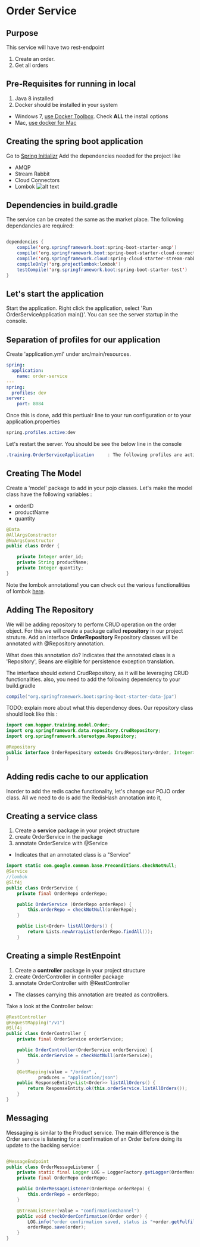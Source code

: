 # Order Service

## Purpose
This service will have two rest-endpoint
1.  Create an order.
2.  Get all orders

## Pre-Requisites for running in local
1. Java 8 installed
2. Docker should be installed in your system
  * Windows 7,  [use Docker Toolbox](https://www.docker.com/products/docker-toolbox). Check **ALL**  the install options
  * Mac,  [use docker for Mac](https://docs.docker.com/docker-for-mac/)


## Creating the spring boot application
Go to  [Spring Initializr](http://start.spring.io/)
Add the dependencies needed for the project like
* AMQP
* Stream Rabbit
* Cloud Connectors
* Lombok
![alt text](Spring_Initializr.png)

## Dependencies in build.gradle

The service can be created the same as the market place. The following dependancies are required:

```java

dependencies {
	compile('org.springframework.boot:spring-boot-starter-amqp')
	compile('org.springframework.boot:spring-boot-starter-cloud-connectors')
	compile('org.springframework.cloud:spring-cloud-starter-stream-rabbit')
	compileOnly('org.projectlombok:lombok')
	testCompile('org.springframework.boot:spring-boot-starter-test')
}

```
## Let's start the application
Start the application. Right click the application, select 'Run OrderServiceApplication main()'.
You can see the server startup in the console.

## Separation of profiles for our application
Create 'application.yml' under src/main/resources.
```yml
spring:
  application:
    name: order-service
---
spring:
  profiles: dev
server:
    port: 8084
```

Once this is done, add this pertiualr line to your run configuration or to your application.properties
```java
spring.profiles.active:dev
```
Let's restart the server. You should be see the below line in the console
```java
.training.OrderServiceApplication     : The following profiles are active: dev
```

## Creating The Model

Create a 'model' package to add in your pojo classes.
Let's make the model class have the following variables :
* orderID
* productName
* quantity

```java
@Data
@AllArgsConstructor
@NoArgsConstructor
public class Order {

    private Integer order_id;
    private String productName;
    private Integer quantity;
}
```
Note the lombok annotations! you can check out the various functionalities of lombok [here](https://projectlombok.org/).

## Adding The Repository

We will be adding repository to perform CRUD operation on the order object. For this we will create a package called **repository** in our project struture. Add an interface **OrderRepository**
Repository classes will be annotated with @Repository annotation.

What does this annotation do?
Indicates that the annotated class is a 'Repository', Beans are eligible for persistence exception translation.

The interface should extend CrudRepository, as it will be leveraging CRUD functionalities.
also, you need to add the following dependency to your build.gradle
```java
compile("org.springframework.boot:spring-boot-starter-data-jpa")
```
TODO: explain more about what this dependency does.
Our repository class should look like this :

```java
import com.hopper.training.model.Order;
import org.springframework.data.repository.CrudRepository;
import org.springframework.stereotype.Repository;

@Repository
public interface OrderRepository extends CrudRepository<Order, Integer> {
}
```
## Adding redis cache to our application
Inorder to add the redis cache functionality, let's change our POJO order class. All we need to do is add the RedisHash annotation into it,


## Creating a service class
1. Create a **service** package in your project structure
2. create OrderService in the package
3. annotate OrderService with @Service
  * Indicates that an annotated class is a "Service"
```java
import static com.google.common.base.Preconditions.checkNotNull;
@Service
//lombok
@Slf4j
public class OrderService {
    private final OrderRepo orderRepo;

    public OrderService (OrderRepo orderRepo) {
        this.orderRepo = checkNotNull(orderRepo);
    }

    public List<Order> listAllOrders() {
        return Lists.newArrayList(orderRepo.findAll());
    }
```

## Creating a simple RestEnpoint
1. Create a **controller** package in your project structure
2. create OrderController in controller package
3. annotate OrderController with @RestController
  * The classes carrying this annotation are treated as controllers.

Take a look at the Controller below:

```java
@RestController
@RequestMapping("/v1")
@Slf4j
public class OrderController {
    private final OrderService orderService;

    public OrderController(OrderService orderService) {
        this.orderService = checkNotNull(orderService);
    }

    @GetMapping(value = "/order" ,
            produces = "application/json")
    public ResponseEntity<List<Order>> listAllOrders() {
        return ResponseEntity.ok(this.orderService.listAllOrders());
    }
}
```

## Messaging

Messaging is similar to the Product service. The main difference is the Order service is listening for a confirmation of an Order before doing its update to the backing service:

```java

@MessageEndpoint
public class OrderMessageListener {
	private static final Logger LOG = LoggerFactory.getLogger(OrderMessageListener.class);
	private final OrderRepo orderRepo;

	public OrderMessageListener(OrderRepo orderRepo) {
		this.orderRepo = orderRepo;
	}

    @StreamListener(value = "confirmationChannel")
    public void checkOrderConfirmation(Order order) {
		LOG.info("order confirmation saved, status is "+order.getFulfilled());
    	orderRepo.save(order);
    }
}
```
